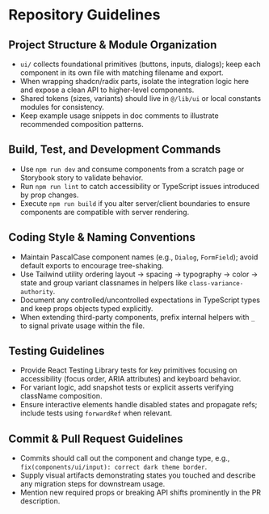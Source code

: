 # Repository Guidelines

## Project Structure & Module Organization
- `ui/` collects foundational primitives (buttons, inputs, dialogs); keep each component in its own file with matching filename and export.
- When wrapping shadcn/radix parts, isolate the integration logic here and expose a clean API to higher-level components.
- Shared tokens (sizes, variants) should live in `@/lib/ui` or local constants modules for consistency.
- Keep example usage snippets in doc comments to illustrate recommended composition patterns.

## Build, Test, and Development Commands
- Use `npm run dev` and consume components from a scratch page or Storybook story to validate behavior.
- Run `npm run lint` to catch accessibility or TypeScript issues introduced by prop changes.
- Execute `npm run build` if you alter server/client boundaries to ensure components are compatible with server rendering.

## Coding Style & Naming Conventions
- Maintain PascalCase component names (e.g., `Dialog`, `FormField`); avoid default exports to encourage tree-shaking.
- Use Tailwind utility ordering layout → spacing → typography → color → state and group variant classnames in helpers like `class-variance-authority`.
- Document any controlled/uncontrolled expectations in TypeScript types and keep props objects typed explicitly.
- When extending third-party components, prefix internal helpers with `_` to signal private usage within the file.

## Testing Guidelines
- Provide React Testing Library tests for key primitives focusing on accessibility (focus order, ARIA attributes) and keyboard behavior.
- For variant logic, add snapshot tests or explicit asserts verifying className composition.
- Ensure interactive elements handle disabled states and propagate refs; include tests using `forwardRef` when relevant.

## Commit & Pull Request Guidelines
- Commits should call out the component and change type, e.g., `fix(components/ui/input): correct dark theme border`.
- Supply visual artifacts demonstrating states you touched and describe any migration steps for downstream usage.
- Mention new required props or breaking API shifts prominently in the PR description.
